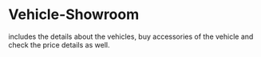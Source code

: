 # Vehicle-Showroom
includes the details about the vehicles, buy accessories of the vehicle and check the price details as well.
